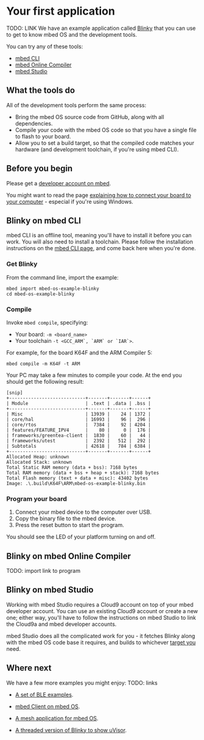 # Your first application

TODO: LINK
We have an example application called [Blinky](https://github.com/ARMmbed/mbed-blinky-morpheus) that you can use to get to know mbed OS and the development tools.

You can try any of these tools:

* [mbed CLI](#blinky-on-mbed-cli)
* [mbed Online Compiler](#blinky-on-mbed-online-compiler)
* [mbed Studio](#blinky-on-mbed-studio)

## What the tools do

All of the development tools perform the same process:

* Bring the mbed OS source code from GitHub, along with all dependencies.
* Compile your code with the mbed OS code so that you have a single file to flash to your board.
* Allow you to set a build target, so that the compiled code matches your hardware (and development toolchain, if you're using mbed CLI).

## Before you begin

Please get a [developer account on mbed](https://developer.mbed.org/account/signup/).

You might want to read the page [explaining how to connect your board to your computer](serial_communication.md) - especial if you're using Windows.

## Blinky on mbed CLI

mbed CLI is an offline tool, meaning you'll have to install it before you can work. You will also need to install a toolchain. Please follow the installation instructions on the [mbed CLI page](../dev_tools/cli.md), and come back here when you're done.

### Get Blinky

From the command line, import the example:

```
mbed import mbed-os-example-blinky
cd mbed-os-example-blinky
```

### Compile

Invoke `mbed compile`, specifying:

* Your board: ``-m <board_name>``
* Your  toolchain ``-t <GCC_ARM`, `ARM` or `IAR`>``.

For example, for the board K64F and the ARM Compiler 5:

```
mbed compile -m K64F -t ARM
```

Your PC may take a few minutes to compile your code. At the end you should get the following result:

```
[snip]
+----------------------------+-------+-------+------+
| Module                     | .text | .data | .bss |
+----------------------------+-------+-------+------+
| Misc                       | 13939 |    24 | 1372 |
| core/hal                   | 16993 |    96 |  296 |
| core/rtos                  |  7384 |    92 | 4204 |
| features/FEATURE_IPV4      |    80 |     0 |  176 |
| frameworks/greentea-client |  1830 |    60 |   44 |
| frameworks/utest           |  2392 |   512 |  292 |
| Subtotals                  | 42618 |   784 | 6384 |
+----------------------------+-------+-------+------+
Allocated Heap: unknown
Allocated Stack: unknown
Total Static RAM memory (data + bss): 7168 bytes
Total RAM memory (data + bss + heap + stack): 7168 bytes
Total Flash memory (text + data + misc): 43402 bytes
Image: .\.build\K64F\ARM\mbed-os-example-blinky.bin             
```

### Program your board

1. Connect your mbed device to the computer over USB.
1. Copy the binary file to the mbed device.
1. Press the reset button to start the program.

You should see the LED of your platform turning on and off.

## Blinky on mbed Online Compiler
TODO:
import link to program

## Blinky on mbed Studio

Working with mbed Studio requires a Cloud9 account on top of your mbed developer account. You can use an existing Cloud9 account or create a new one; either way, you'll have to follow the instructions on mbed Studio to link the Cloud9a and mbed developer accounts. 

mbed Studio does all the complicated work for you - it fetches Blinky along with the mbed OS code base it requires, and builds to whichever [target you]() need.


## Where next

We have a few more examples you might enjoy:
TODO: links

- [A set of BLE examples](https://github.com/ARMmbed/mbed-os-example-ble).

- [mbed Client on mbed OS](https://github.com/ARMmbed/mbed-os-example-client).

- [A mesh application for mbed OS](https://github.com/ARMmbed/mbed-os-example-mesh-minimal).

- [A threaded version of Blinky to show uVisor](https://github.com/ARMmbed/mbed-os-example-uvisor).

